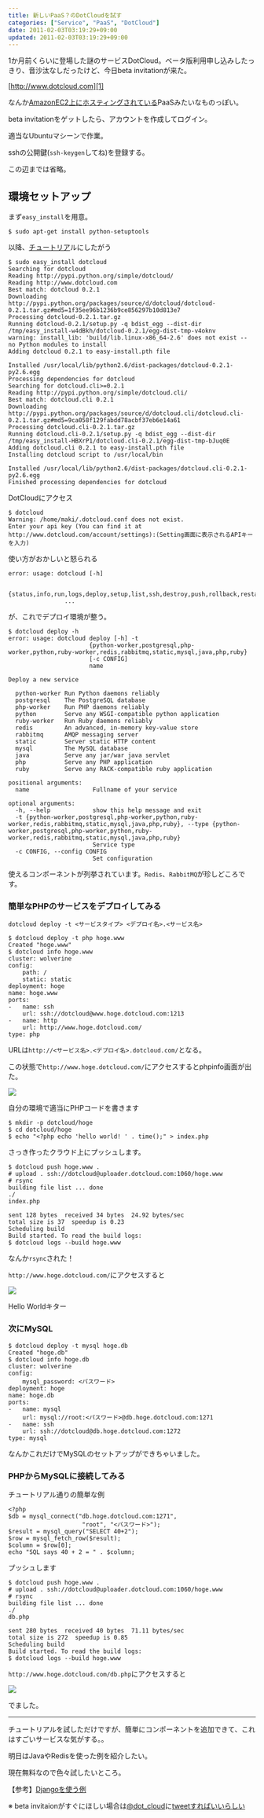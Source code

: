 ```yaml
---
title: 新しいPaaS？のDotCloudを試す
categories: ["Service", "PaaS", "DotCloud"]
date: 2011-02-03T03:19:29+09:00
updated: 2011-02-03T03:19:29+09:00
---
```


1か月前くらいに登場した謎のサービスDotCloud。ベータ版利用申し込みしたっきり、音沙汰なしだったけど、今日beta invitationが来た。

[http://www.dotcloud.com][1]

なんか[AmazonEC2上にホスティングされている][2]PaaSみたいなものっぽい。


beta invitationをゲットしたら、アカウントを作成してログイン。

適当なUbuntuマシーンで作業。

sshの公開鍵(`ssh-keygen`してね)を登録する。

この辺までは省略。


## 環境セットアップ

まず`easy_install`を用意。

    $ sudo apt-get install python-setuptools

以降、[チュートリア][3]ルにしたがう

    $ sudo easy_install dotcloud
    Searching for dotcloud
    Reading http://pypi.python.org/simple/dotcloud/
    Reading http://www.dotcloud.com
    Best match: dotcloud 0.2.1
    Downloading http://pypi.python.org/packages/source/d/dotcloud/dotcloud-0.2.1.tar.gz#md5=1f35ee96b1236b9ce856297b10d813e7
    Processing dotcloud-0.2.1.tar.gz
    Running dotcloud-0.2.1/setup.py -q bdist_egg --dist-dir /tmp/easy_install-w4dBkh/dotcloud-0.2.1/egg-dist-tmp-v4oknv
    warning: install_lib: 'build/lib.linux-x86_64-2.6' does not exist -- no Python modules to install
    Adding dotcloud 0.2.1 to easy-install.pth file
    
    Installed /usr/local/lib/python2.6/dist-packages/dotcloud-0.2.1-py2.6.egg
    Processing dependencies for dotcloud
    Searching for dotcloud.cli>=0.2.1
    Reading http://pypi.python.org/simple/dotcloud.cli/
    Best match: dotcloud.cli 0.2.1
    Downloading http://pypi.python.org/packages/source/d/dotcloud.cli/dotcloud.cli-0.2.1.tar.gz#md5=9ca058f129fabdd78acbf37eb6e14a61
    Processing dotcloud.cli-0.2.1.tar.gz
    Running dotcloud.cli-0.2.1/setup.py -q bdist_egg --dist-dir /tmp/easy_install-HBXrP1/dotcloud.cli-0.2.1/egg-dist-tmp-bJuq0E
    Adding dotcloud.cli 0.2.1 to easy-install.pth file
    Installing dotcloud script to /usr/local/bin
    
    Installed /usr/local/lib/python2.6/dist-packages/dotcloud.cli-0.2.1-py2.6.egg
    Finished processing dependencies for dotcloud 

DotCloudにアクセス

    $ dotcloud
    Warning: /home/maki/.dotcloud.conf does not exist.
    Enter your api key (You can find it at http://www.dotcloud.com/account/settings):(Setting画面に表示されるAPIキーを入力)

使い方がおかしいと怒られる

    error: usage: dotcloud [-h]
    
                    {status,info,run,logs,deploy,setup,list,ssh,destroy,push,rollback,restart}
                    ...

が、これでデプロイ環境が整う。



    $ dotcloud deploy -h
    error: usage: dotcloud deploy [-h] -t
                           {python-worker,postgresql,php-worker,python,ruby-worker,redis,rabbitmq,static,mysql,java,php,ruby}
                           [-c CONFIG]
                           name
    
    Deploy a new service
    
      python-worker Run Python daemons reliably
      postgresql    The PostgreSQL database
      php-worker    Run PHP daemons reliably
      python        Serve any WSGI-compatible python application
      ruby-worker   Run Ruby daemons reliably
      redis         An advanced, in-memory key-value store
      rabbitmq      AMQP messaging server
      static        Server static HTTP content
      mysql         The MySQL database
      java          Serve any jar/war java servlet
      php           Serve any PHP application
      ruby          Serve any RACK-compatible ruby application
    
    positional arguments:
      name                  Fullname of your service
    
    optional arguments:
      -h, --help            show this help message and exit
      -t {python-worker,postgresql,php-worker,python,ruby-worker,redis,rabbitmq,static,mysql,java,php,ruby}, --type {python-worker,postgresql,php-worker,python,ruby-worker,redis,rabbitmq,static,mysql,java,php,ruby}
                            Service type
      -c CONFIG, --config CONFIG
                            Set configuration

使えるコンポーネントが列挙されています。`Redis`、`RabbitMQ`が珍しどころです。


### 簡単なPHPのサービスをデプロイしてみる

`dotcloud deploy -t <サービスタイプ> <デプロイ名>.<サービス名>`

    $ dotcloud deploy -t php hoge.www
    Created "hoge.www"
    $ dotcloud info hoge.www
    cluster: wolverine
    config:
        path: /
        static: static
    deployment: hoge
    name: hoge.www
    ports:
    -   name: ssh
        url: ssh://dotcloud@www.hoge.dotcloud.com:1213
    -   name: http
        url: http://www.hoge.dotcloud.com/
    type: php

URLは`http://<サービス名>.<デプロイ名>.dotcloud.com/`となる。

この状態で`http://www.hoge.dotcloud.com/`にアクセスするとphpinfo画面が出た。

<a href='/./upload/00024/phpinfo.png'><img src='/./upload/00024/phpinfo.png' /></a>

自分の環境で適当にPHPコードを書きます

    $ mkdir -p dotcloud/hoge
    $ cd dotcloud/hoge
    $ echo "<?php echo 'hello world! ' . time();" > index.php

さっき作ったクラウド上にプッシュします。

    $ dotcloud push hoge.www .
    # upload . ssh://dotcloud@uploader.dotcloud.com:1060/hoge.www
    # rsync
    building file list ... done
    ./
    index.php

    sent 128 bytes  received 34 bytes  24.92 bytes/sec
    total size is 37  speedup is 0.23
    Scheduling build
    Build started. To read the build logs:
    $ dotcloud logs --build hoge.www

なんか`rsync`された！

`http://www.hoge.dotcloud.com/`にアクセスすると

<a href='/./upload/00025/helloworld.png'><img src='/./upload/00025/helloworld.png' /></a>

Hello Worldキター

### 次にMySQL

    $ dotcloud deploy -t mysql hoge.db
    Created "hoge.db"
    $ dotcloud info hoge.db
    cluster: wolverine
    config:
        mysql_password: <パスワード>
    deployment: hoge
    name: hoge.db
    ports:
    -   name: mysql
        url: mysql://root:<パスワード>@db.hoge.dotcloud.com:1271
    -   name: ssh
        url: ssh://dotcloud@db.hoge.dotcloud.com:1272
    type: mysql

なんかこれだけでMySQLのセットアップができちゃいました。

### PHPからMySQLに接続してみる

チュートリアル通りの簡単な例

    <?php
    $db = mysql_connect("db.hoge.dotcloud.com:1271",
                         "root", "<パスワード>");
    $result = mysql_query("SELECT 40+2");
    $row = mysql_fetch_row($result);
    $column = $row[0];
    echo "SQL says 40 + 2 = " . $column;

プッシュします

    $ dotcloud push hoge.www .
    # upload . ssh://dotcloud@uploader.dotcloud.com:1060/hoge.www
    # rsync
    building file list ... done
    ./
    db.php

    sent 280 bytes  received 40 bytes  71.11 bytes/sec
    total size is 272  speedup is 0.85
    Scheduling build
    Build started. To read the build logs:
    $ dotcloud logs --build hoge.www

`http://www.hoge.dotcloud.com/db.php`にアクセスすると

<a href='/./upload/00026/db.png'><img src='/./upload/00026/db.png' /></a>

でました。


----------


チュートリアルを試しただけですが、簡単にコンポーネントを追加できて、これはすごいサービスな気がする。。

明日はJavaやRedisを使った例を紹介したい。

現在無料なので色々試したいところ。


【参考】[Djangoを使う例][4]


※ beta invitaionがすぐにほしい場合は[@dot_cloud][5]に[tweetすればいいらしい][6]


  [1]: http://www.dotcloud.com
  [2]: http://docs.dotcloud.com/static/faq/#where-is-dotcloud-hosted
  [3]: http://docs.dotcloud.com/static/tutorials/firststeps/
  [4]: http://docs.dotcloud.com/static/tutorials/django/
  [5]: http://twitter.com/dot_cloud
  [6]: http://docs.dotcloud.com/static/faq/#i-need-a-beta-invite-right-now
